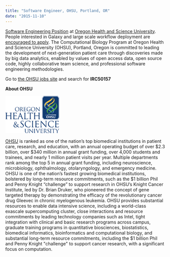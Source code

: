 ```yaml
---
title: "Software Engineer, OHSU, Portland, OR"
date: "2015-11-10"
---
```


[Software Engineering Position](http://bit.ly/1No20rs) at [Oregon Health and Science University](http://ohsu.edu). People interested in Galaxy and large scale workflow deployment are [encouraged to apply](http://bit.ly/1No20rs). The Computational Biology Program at Oregon Health and Science University (OHSU), Portland, Oregon is committed to leading the development of next-generation patient care through discoveries made by big data analytics, enabled by values of open access data, open source code, highly collaborative team science, and professional software engineering methodologies. 

Go to [the OHSU jobs site](https://goo.gl/M9F3O3) and search for **IRC50157**

**About OHSU**

<div class='right'><a href='http://ohsu.edu'><img src="/src/images/logos/OHSU_Logo_300.png" alt="OHSU" width="170" /></a></div>

[OHSU](http://ohsu.edu) is ranked as one of the nation’s top biomedical institutions in patient care, research, and education, with an annual operating budget of over $2.3 billion, over $340 million in annual grant funding, over 4,000 students and trainees, and nearly 1 million patient visits per year. Multiple departments rank among the top 5 in annual grant funding, including neuroscience, microbiology, ophthalmology, otolaryngology, and emergency medicine. OHSU is one of the nation’s fastest growing biomedical institutions, bolstered by long-term resource commitments, such as the $1 billion Phil and Penny Knight “challenge” to support research in OHSU’s Knight Cancer Institute, led by Dr. Brian Druker, who pioneered the concept of gene targeted therapy by demonstrating the efficacy of the revolutionary cancer drug Gleevec in chronic myelogenous leukemia. OHSU provides substantial resources to enable data intensive science, including a world-class exascale supercomputing cluster, close interactions and resource commitments by leading technology companies such as Intel, tight integration with clinical and basic research programs across campus, graduate training programs in quantitative biosciences, biostatistics, biomedical informatics, bioinformatics and computational biology, and substantial long-term resource commitments, including the $1 billion Phil and Penny Knight "challenge" to support cancer research, with a significant focus on computation. 



